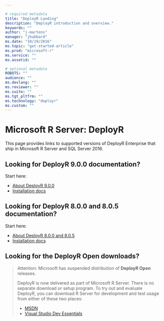 ```yaml
---

# required metadata
title: "DeployR Landing"
description: "DeployR introduction and overview."
keywords: ""
author: "j-martens"
manager: "jhubbard"
ms.date: "10/19/2016"
ms.topic: "get-started-article"
ms.prod: "microsoft-r"
ms.service: ""
ms.assetid: ""

# optional metadata
ROBOTS: ""
audience: ""
ms.devlang: ""
ms.reviewer: ""
ms.suite: ""
ms.tgt_pltfrm: ""
ms.technology: "deployr"
ms.custom: ""
---
```


# Microsoft R Server: DeployR

This page provides links to supported versions of DeployR Enterprise that ship in Microsoft R Server and SQL Server 2016.

## Looking for DeployR 9.0.0 documentation?

Start here:

+ [About DeployR 9.0.0](deployr.md)
+ [Installation docs](deployr-installation.md)

## Looking for DeployR 8.0.0 and 8.0.5 documentation?

Start here:

+ [About DeployR 8.0.0 and 8.0.5](deployr-about.md)
+ [Installation docs](deployr-installation.md)

## Looking for the DeployR Open downloads?

>Attention: Microsoft has suspended distribution of **DeployR Open** releases. 
>
>DeployR is now delivered as part of Microsoft R Server. There is no separate download or setup program.
>To try out and evaluate DeployR, you can download R Server for development and test usage from either of these two places:
> - [MSDN](http://aka.ms/rserver/linux/download) 
> - [Visual Studio Dev Essentials](https://www.visualstudio.com/dev-essentials/)